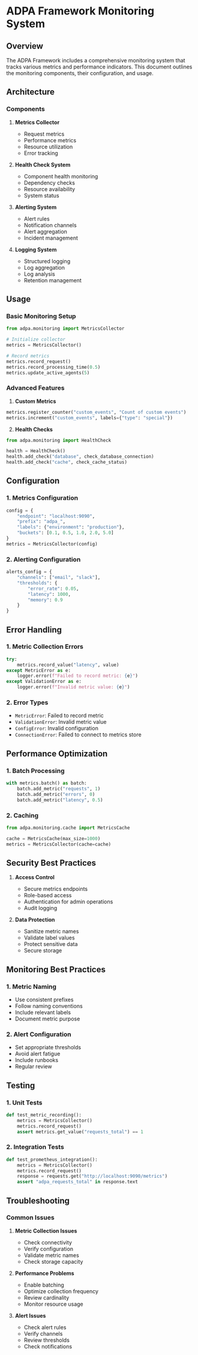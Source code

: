 # ADPA Framework Monitoring System

## Overview

The ADPA Framework includes a comprehensive monitoring system that tracks various metrics and performance indicators. This document outlines the monitoring components, their configuration, and usage.

## Architecture

### Components

1. **Metrics Collector**
   - Request metrics
   - Performance metrics
   - Resource utilization
   - Error tracking

2. **Health Check System**
   - Component health monitoring
   - Dependency checks
   - Resource availability
   - System status

3. **Alerting System**
   - Alert rules
   - Notification channels
   - Alert aggregation
   - Incident management

4. **Logging System**
   - Structured logging
   - Log aggregation
   - Log analysis
   - Retention management

## Usage

### Basic Monitoring Setup

```python
from adpa.monitoring import MetricsCollector

# Initialize collector
metrics = MetricsCollector()

# Record metrics
metrics.record_request()
metrics.record_processing_time(0.5)
metrics.update_active_agents(5)
```

### Advanced Features

1. **Custom Metrics**
```python
metrics.register_counter("custom_events", "Count of custom events")
metrics.increment("custom_events", labels={"type": "special"})
```

2. **Health Checks**
```python
from adpa.monitoring import HealthCheck

health = HealthCheck()
health.add_check("database", check_database_connection)
health.add_check("cache", check_cache_status)
```

## Configuration

### 1. Metrics Configuration

```python
config = {
    "endpoint": "localhost:9090",
    "prefix": "adpa_",
    "labels": {"environment": "production"},
    "buckets": [0.1, 0.5, 1.0, 2.0, 5.0]
}
metrics = MetricsCollector(config)
```

### 2. Alerting Configuration

```python
alerts_config = {
    "channels": ["email", "slack"],
    "thresholds": {
        "error_rate": 0.05,
        "latency": 1000,
        "memory": 0.9
    }
}
```

## Error Handling

### 1. Metric Collection Errors

```python
try:
    metrics.record_value("latency", value)
except MetricError as e:
    logger.error(f"Failed to record metric: {e}")
except ValidationError as e:
    logger.error(f"Invalid metric value: {e}")
```

### 2. Error Types

- `MetricError`: Failed to record metric
- `ValidationError`: Invalid metric value
- `ConfigError`: Invalid configuration
- `ConnectionError`: Failed to connect to metrics store

## Performance Optimization

### 1. Batch Processing

```python
with metrics.batch() as batch:
    batch.add_metric("requests", 1)
    batch.add_metric("errors", 0)
    batch.add_metric("latency", 0.5)
```

### 2. Caching

```python
from adpa.monitoring.cache import MetricsCache

cache = MetricsCache(max_size=1000)
metrics = MetricsCollector(cache=cache)
```

## Security Best Practices

1. **Access Control**
   - Secure metrics endpoints
   - Role-based access
   - Authentication for admin operations
   - Audit logging

2. **Data Protection**
   - Sanitize metric names
   - Validate label values
   - Protect sensitive data
   - Secure storage

## Monitoring Best Practices

### 1. Metric Naming

- Use consistent prefixes
- Follow naming conventions
- Include relevant labels
- Document metric purpose

### 2. Alert Configuration

- Set appropriate thresholds
- Avoid alert fatigue
- Include runbooks
- Regular review

## Testing

### 1. Unit Tests

```python
def test_metric_recording():
    metrics = MetricsCollector()
    metrics.record_request()
    assert metrics.get_value("requests_total") == 1
```

### 2. Integration Tests

```python
def test_prometheus_integration():
    metrics = MetricsCollector()
    metrics.record_request()
    response = requests.get("http://localhost:9090/metrics")
    assert "adpa_requests_total" in response.text
```

## Troubleshooting

### Common Issues

1. **Metric Collection Issues**
   - Check connectivity
   - Verify configuration
   - Validate metric names
   - Check storage capacity

2. **Performance Problems**
   - Enable batching
   - Optimize collection frequency
   - Review cardinality
   - Monitor resource usage

3. **Alert Issues**
   - Check alert rules
   - Verify channels
   - Review thresholds
   - Check notifications
